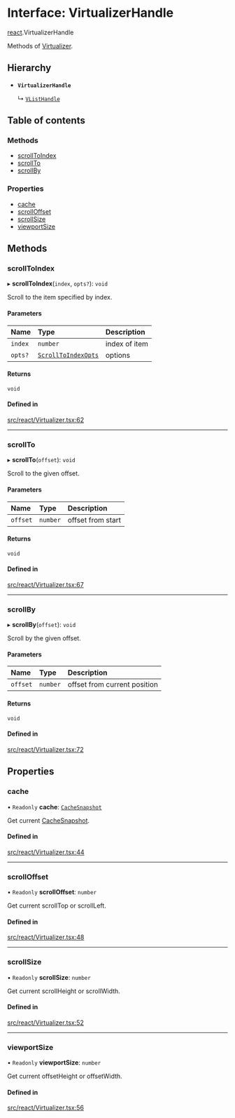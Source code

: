# Interface: VirtualizerHandle

[react](../modules/react.md).VirtualizerHandle

Methods of [Virtualizer](../modules/react.md#virtualizer).

## Hierarchy

- **`VirtualizerHandle`**

  ↳ [`VListHandle`](react.VListHandle.md)

## Table of contents

### Methods

- [scrollToIndex](react.VirtualizerHandle.md#scrolltoindex)
- [scrollTo](react.VirtualizerHandle.md#scrollto)
- [scrollBy](react.VirtualizerHandle.md#scrollby)

### Properties

- [cache](react.VirtualizerHandle.md#cache)
- [scrollOffset](react.VirtualizerHandle.md#scrolloffset)
- [scrollSize](react.VirtualizerHandle.md#scrollsize)
- [viewportSize](react.VirtualizerHandle.md#viewportsize)

## Methods

### scrollToIndex

▸ **scrollToIndex**(`index`, `opts?`): `void`

Scroll to the item specified by index.

#### Parameters

| Name | Type | Description |
| :------ | :------ | :------ |
| `index` | `number` | index of item |
| `opts?` | [`ScrollToIndexOpts`](react.ScrollToIndexOpts.md) | options |

#### Returns

`void`

#### Defined in

[src/react/Virtualizer.tsx:62](https://github.com/inokawa/virtua/blob/95349bf0/src/react/Virtualizer.tsx#L62)

___

### scrollTo

▸ **scrollTo**(`offset`): `void`

Scroll to the given offset.

#### Parameters

| Name | Type | Description |
| :------ | :------ | :------ |
| `offset` | `number` | offset from start |

#### Returns

`void`

#### Defined in

[src/react/Virtualizer.tsx:67](https://github.com/inokawa/virtua/blob/95349bf0/src/react/Virtualizer.tsx#L67)

___

### scrollBy

▸ **scrollBy**(`offset`): `void`

Scroll by the given offset.

#### Parameters

| Name | Type | Description |
| :------ | :------ | :------ |
| `offset` | `number` | offset from current position |

#### Returns

`void`

#### Defined in

[src/react/Virtualizer.tsx:72](https://github.com/inokawa/virtua/blob/95349bf0/src/react/Virtualizer.tsx#L72)

## Properties

### cache

• `Readonly` **cache**: [`CacheSnapshot`](react.CacheSnapshot.md)

Get current [CacheSnapshot](react.CacheSnapshot.md).

#### Defined in

[src/react/Virtualizer.tsx:44](https://github.com/inokawa/virtua/blob/95349bf0/src/react/Virtualizer.tsx#L44)

___

### scrollOffset

• `Readonly` **scrollOffset**: `number`

Get current scrollTop or scrollLeft.

#### Defined in

[src/react/Virtualizer.tsx:48](https://github.com/inokawa/virtua/blob/95349bf0/src/react/Virtualizer.tsx#L48)

___

### scrollSize

• `Readonly` **scrollSize**: `number`

Get current scrollHeight or scrollWidth.

#### Defined in

[src/react/Virtualizer.tsx:52](https://github.com/inokawa/virtua/blob/95349bf0/src/react/Virtualizer.tsx#L52)

___

### viewportSize

• `Readonly` **viewportSize**: `number`

Get current offsetHeight or offsetWidth.

#### Defined in

[src/react/Virtualizer.tsx:56](https://github.com/inokawa/virtua/blob/95349bf0/src/react/Virtualizer.tsx#L56)
